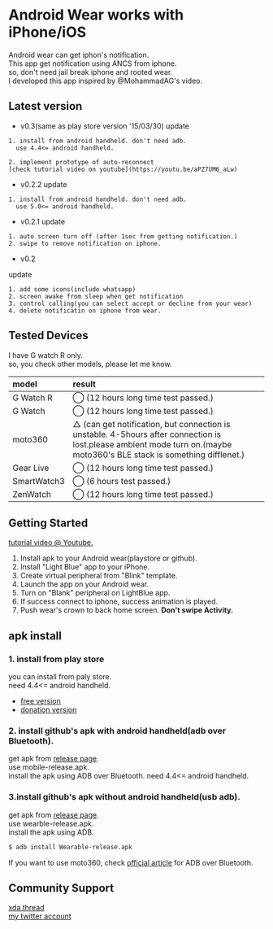 Android Wear works with iPhone/iOS
===================================

Android wear can get iphon's notification.  
This app get notification using ANCS from iphone.  
so, don't need jail break iphone and rooted wear.  
I developed this app inspired by @MohammadAG's video.

Latest version
--------------
- v0.3(same as play store version '15/03/30)
update

```
1. install from android handheld. don't need adb.   
  use 4.4<= android handheld.
  
2. implement prototype of auto-reconnect
[check tutorial video on youtube](https://youtu.be/aPZ7UM6_aLw)
```

- v0.2.2
update

```
1. install from android handheld. don't need adb.   
  use 5.0<= android handheld.
```


- v0.2.1
update

```
1. auto screen turn off (after 1sec from getting notification.)
2. swipe to remove notification on iphone.
```

- v0.2

update
```
1. add some icons(include whatsapp)
2. screen awake from sleep when get notification
3. control calling(you can select accept or decline from your wear)
4. delete notificatin on iphone from wear.
```

Tested Devices
--------------
I have G watch R only.  
so, you check other models, please let me know.

| model | result |
|:--    |:--     |
|G Watch R| ◯ (12 hours long time test passed.)|
|G Watch  | ◯ (12 hours long time test passed.)|
|moto360|△ (can get notification, but connection is unstable. 4-5hours after connection is lost.please ambient mode turn on.(maybe moto360's BLE stack is something difflenet.)|
|Gear Live|◯ (12 hours long time test passed.)|
|SmartWatch3| ◯ (6 hours test passed.)|
|ZenWatch| ◯ (12 hours long time test passed.)|

Getting Started
---------------
[tutorial video @ Youtube.](https://www.youtube.com/watch?v=cIYe6ExIjrQ)

1. Install apk to your Android wear(playstore or github).
2. Install "Light Blue" app to your iPhone.
3. Create virtual peripheral from "Blink" template.  
4. Launch the app on your Android wear.
5. Turn on "Blank" peripheral on LightBlue app.
6. If success connect to iphone, success animation is played.
7. Push wear's crown to back home screen. **Don't swipe Activity.**  

apk install
---------
### 1. install from play store
you can install from paly store.  
need 4.4<= android handheld.

- [free version](https://play.google.com/store/apps/details?id=com.shiitakeo.android_wear_for_ios)
- [donation version](https://play.google.com/store/apps/details?id=com.shiitakeo.android_wear_for_ios.donation)

### 2. install github's apk with android handheld(adb over Bluetooth).
get apk from [release page](https://github.com/shiitakeo/android_wear_for_ios/releases).  
use mobile-release.apk.  
install the apk using ADB over Bluetooth. need 4.4<= android handheld.

### 3.install github's apk without android handheld(usb adb).
get apk from [release page](https://github.com/shiitakeo/android_wear_for_ios/releases).  
use wearble-release.apk.  
install the apk using ADB.

```sh
$ adb install Wearable-release.apk
```

If you want to use moto360, check [official article](https://developer.android.com/training/wearables/apps/bt-debugging.html) for ADB over Bluetooth.

Community Support
-------
[xda thread](http://forum.xda-developers.com/android-wear/development/android-wear-ios-connectivity-t3052524)  
[my twitter account](https://twitter.com/shiitakeo)
